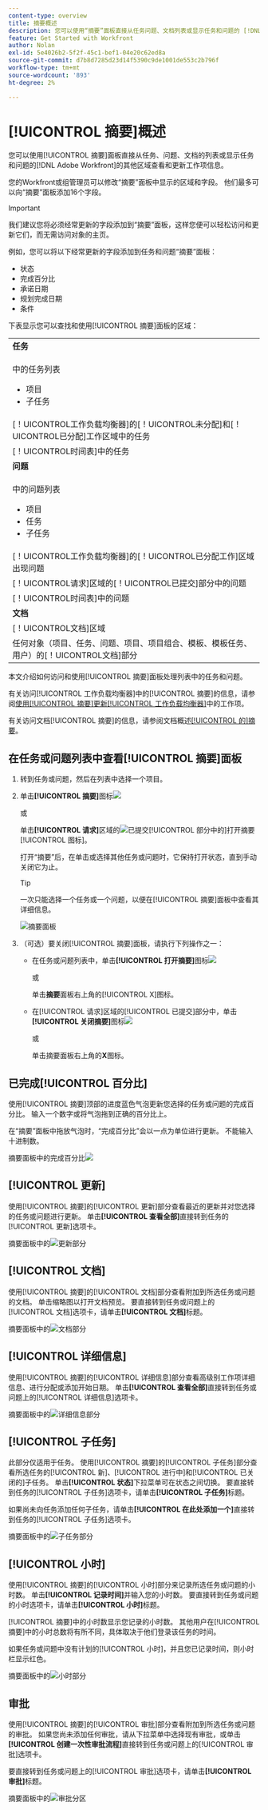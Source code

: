 ```yaml
---
content-type: overview
title: 摘要概述
description: 您可以使用“摘要”面板直接从任务问题、文档列表或显示任务和问题的 [!DNL Adobe Workfront] 的其他区域查看和更新工作项信息。
feature: Get Started with Workfront
author: Nolan
exl-id: 5e4026b2-5f2f-45c1-bef1-04e20c62ed8a
source-git-commit: d7b8d7285d23d14f5390c9de1001de553c2b796f
workflow-type: tm+mt
source-wordcount: '893'
ht-degree: 2%

---
```


# [!UICONTROL 摘要]概述

<!--<span class="preview">The highlighted information on this page refers to functionality not yet generally available. It is available only in the Preview environment for all customers or in Production for customers who enabled fast releases. </span>

<span class="preview">For information about fast releases, see [Enable or disable fast releases for your organization](/help/quicksilver/administration-and-setup/set-up-workfront/configure-system-defaults/enable-fast-release-process.md).</span>

<span class="preview">For information about the current release schedule, see [Second Quarter 2024 release overview](/help/quicksilver/product-announcements/product-releases/24-q2-release-activity/24-q2-release-overview.md).</span> -->

您可以使用[!UICONTROL 摘要]面板直接从任务、问题、文档的列表或显示任务和问题的[!DNL Adobe Workfront]的其他区域查看和更新工作项信息。

您的Workfront或组管理员可以修改“摘要”面板中显示的区域和字段。 他们最多可以向“摘要”面板添加16个字段。

>[!IMPORTANT]
>
>我们建议您将必须经常更新的字段添加到“摘要”面板，这样您便可以轻松访问和更新它们，而无需访问对象的主页。
>
>例如，您可以将以下经常更新的字段添加到任务和问题“摘要”面板：
>
>* 状态
>* 完成百分比
>* 承诺日期
>* 规划完成日期
>* 条件



下表显示您可以查找和使用[!UICONTROL 摘要]面板的区域：

<table style="table-layout:auto"> 
 <col data-mc-conditions=""> 
 <tbody> 
  <tr> 
   <td><b>任务</b></td> 
  </tr> 
  <tr> 
   <td> <p>中的任务列表</p> 
    <ul> 
     <li>项目</li> 
     <li>子任务</li> 
    </ul> </td> 
  </tr> 
  <tr> 
   <td>[！UICONTROL工作负载均衡器]的[！UICONTROL未分配]和[！UICONTROL已分配]工作区域中的任务</td> 
  </tr> 
   <tr> 
   <td>[！UICONTROL时间表]中的任务</td> 
  </tr> 
  <tr data-mc-conditions=""> 
   <td><b>问题</b></td> 
  </tr> 
  <tr data-mc-conditions=""> 
   <td> <p>中的问题列表</p> 
    <ul> 
     <li>项目</li> 
     <li>任务</li> 
     <li>子任务</li> 
    </ul> </td> 
  </tr> 
  <tr data-mc-conditions=""> 
   <td>[！UICONTROL工作负载均衡器]的[！UICONTROL已分配工作]区域出现问题</td> 
  </tr> 
  <tr data-mc-conditions=""> 
   <td>[！UICONTROL请求]区域的[！UICONTROL已提交]部分中的问题</td> 
  </tr> 
</tr> 
   <tr> 
   <td>[！UICONTROL时间表]中的问题</td> 
  </tr>

<tr data-mc-conditions=""> 
   <td><b>文档</b></td> 
  </tr> 
  <tr data-mc-conditions=""> 
   <td>[！UICONTROL文档]区域</td> 
  </tr> 
  <tr data-mc-conditions=""> 
   <td>任何对象（项目、任务、问题、项目、项目组合、模板、模板任务、用户）的[！UICONTROL文档]部分</td> 
  </tr> 
 </tbody> 
</table>

<!--
<p data-mc-conditions="QuicksilverOrClassic.Draft mode">Workfront administrators can customize the Summary in the Layout Template. For more information, see <a href="../../administration-and-setup/customize-workfront/use-layout-templates/create-and-manage-layout-templates.md" class="MCXref xref">Create and manage layout templates</a>.</p>
-->

本文介绍如何访问和使用[!UICONTROL 摘要]面板处理列表中的任务和问题。

有关访问[!UICONTROL 工作负载均衡器]中的[!UICONTROL 摘要]的信息，请参阅[使用[!UICONTROL 摘要]更新[!UICONTROL 工作负载均衡器]](../../resource-mgmt/workload-balancer/update-items-in-summary-panel-in-workload-balancer.md)中的工作项。

有关访问文档[!UICONTROL 摘要]的信息，请参阅文档概述[[!UICONTROL 的]摘要](../../documents/managing-documents/summary-for-documents.md)。


## 在任务或问题列表中查看[!UICONTROL 摘要]面板

1. 转到任务或问题，然后在列表中选择一个项目。
1. 单击&#x200B;**[!UICONTROL 摘要]**&#x200B;图标![](assets/qs-summary-in-new-toolbar-small.png)

   或

   单击&#x200B;**[!UICONTROL 请求]**&#x200B;区域的![](assets/open-summary-with-text-nwe.png)已提交[!UICONTROL 部分中的]打开摘要[!UICONTROL 图标]。

   打开“摘要”后，在单击或选择其他任务或问题时，它保持打开状态，直到手动关闭它为止。

   >[!TIP]
   >
   >一次只能选择一个任务或一个问题，以便在[!UICONTROL 摘要]面板中查看其详细信息。

   ![摘要面板](assets/summary-panel-for-task-new-comments.png)

1. （可选）要关闭[!UICONTROL 摘要]面板，请执行下列操作之一：

   * 在任务或问题列表中，单击&#x200B;**[!UICONTROL 打开摘要]**&#x200B;图标![](assets/summary-panel-icon.png)

     或

     单击&#x200B;**摘要**&#x200B;面板右上角的[!UICONTROL X]图标。

   * 在[!UICONTROL 请求]区域的[!UICONTROL 已提交]部分中，单击&#x200B;**[!UICONTROL 关闭摘要]**&#x200B;图标![](assets/close-summary-with-text-nwe.png)

     或

     单击摘要面板右上角的&#x200B;**X**&#x200B;图标。

## 已完成[!UICONTROL 百分比]

使用[!UICONTROL 摘要]顶部的进度蓝色气泡更新您选择的任务或问题的完成百分比。 输入一个数字或将气泡拖到正确的百分比上。

在“摘要”面板中拖放气泡时，“完成百分比”会以一点为单位进行更新。 不能输入十进制数。

摘要面板中的完成百分比![](assets/summary-overview-percent-complete.png)

## [!UICONTROL 更新]

使用[!UICONTROL 摘要]的[!UICONTROL 更新]部分查看最近的更新并对您选择的任务或问题进行更新。 单击&#x200B;**[!UICONTROL 查看全部]**&#x200B;直接转到任务的[!UICONTROL 更新]选项卡。

摘要面板中的![更新部分](assets/summary-updates-section.png)

## [!UICONTROL 文档]

使用[!UICONTROL 摘要]的[!UICONTROL 文档]部分查看附加到所选任务或问题的文档。 单击缩略图以打开文档预览。 要直接转到任务或问题上的[!UICONTROL 文档]选项卡，请单击&#x200B;**[!UICONTROL 文档]**&#x200B;标题。

摘要面板中的![文档部分](assets/summary-documents-section.png)

## [!UICONTROL 详细信息]

使用[!UICONTROL 摘要]的[!UICONTROL 详细信息]部分查看高级别工作项详细信息、进行分配或添加开始日期。 单击&#x200B;**[!UICONTROL 查看全部]**&#x200B;直接转到任务或问题上的[!UICONTROL 详细信息]选项卡。



摘要面板中的![详细信息部分](assets/summary-details-section.png)

## [!UICONTROL 子任务]

此部分仅适用于任务。 使用[!UICONTROL 摘要]的[!UICONTROL 子任务]部分查看所选任务的[!UICONTROL 新]、[!UICONTROL 进行中]和[!UICONTROL 已关闭的]子任务。 单击&#x200B;**[!UICONTROL 状态]**&#x200B;下拉菜单可在状态之间切换。 要直接转到任务的[!UICONTROL 子任务]选项卡，请单击&#x200B;**[!UICONTROL 子任务]**&#x200B;标&#x200B;题。

如果尚未向任务添加任何子任务，请单击&#x200B;**[!UICONTROL 在此处添加一个]**&#x200B;直接转到任务的[!UICONTROL 子任务]选项卡。

摘要面板中的![子任务部分](assets/summary-subtasks-section.png)

## [!UICONTROL 小时]

使用[!UICONTROL 摘要]的[!UICONTROL 小时]部分来记录所选任务或问题的小时数。 单击&#x200B;**[!UICONTROL 记录时间]**&#x200B;并输入您的小时数。 要直接转到任务或问题的小时选项卡，请单击&#x200B;**[!UICONTROL 小时]**&#x200B;标题。

[!UICONTROL 摘要]中的小时数显示您记录的小时数。 其他用户在[!UICONTROL 摘要]中的小时总数将有所不同，具体取决于他们登录该任务的时间。

如果任务或问题中没有计划的[!UICONTROL 小时]，并且您已记录时间，则小时栏显示红色。

摘要面板中的![小时部分](assets/summary-hours-section.png)

## 审批

使用[!UICONTROL 摘要]的[!UICONTROL 审批]部分查看附加到所选任务或问题的审批。 如果您尚未添加任何审批，请从下拉菜单中选择现有审批，或单击&#x200B;**[!UICONTROL 创建一次性审批流程]**&#x200B;直接转到任务或问题上的[!UICONTROL 审批]选项卡。

要直接转到任务或问题上的[!UICONTROL 审批]选项卡，请单击&#x200B;**[!UICONTROL 审批]**&#x200B;标题。

摘要面板中的![审批分区](assets/summary-approvals-section.png)
